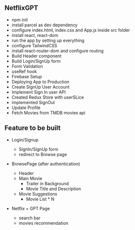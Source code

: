 ## NetflixGPT

- npm init
- install parcel as dev dependency
- configure index.html, index.css and App.js inside src folder
- install react, react-dom
- run the app by setting up everything
- configure TailwindCSS
- install react-router-dom and configure routing
- Build Header component
- Build Login/SignUp form
- Form Validation
- useRef hook
- Firebase Setup
- Deploying App to Production
- Create SignUp User Account
- Implement Sign In user API
- Created Redux Store with userSLice
- implemented SignOut
- Update Profile
- Fetch Movies from TMDB movies api

## Feature to be built

- Login/Signup 
    - SignIn/SignUp form
    - redirect to Browse page

- BrowsePage (after authentication)
    - Header
    - Main Movie
        - Trailer in Background
        - Movie Title and Description
    - Movie Suggestions 
        - Movie List * N

- Netflix + GPT Page 
    - search bar
    - movies recommendation